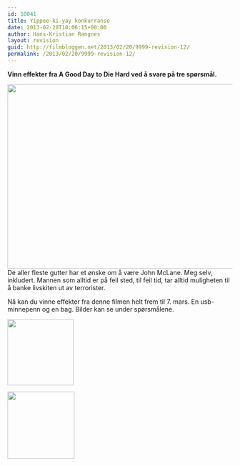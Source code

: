 ```yaml
---
id: 10041
title: Yippee-ki-yay konkurranse
date: 2013-02-20T10:06:15+00:00
author: Hans-Kristian Rangnes
layout: revision
guid: http://filmbloggen.net/2013/02/20/9999-revision-12/
permalink: /2013/02/20/9999-revision-12/
---
```

**Vinn effekter fra A Good Day to Die Hard ved å svare på tre spørsmål.<!--more-->**

  
<a href="http://filmbloggen.net/2013/02/20/yippee-ki-yay-konkurranse/a-good-day-to-die-hard-2/" rel="attachment wp-att-10002"><img class="alignnone size-large wp-image-10002" src="http://filmbloggen.net/wp-content/uploads//2013/02/eurhjno25-620x413.jpg" alt="" width="620" height="413" /></a>  
De aller fleste gutter har et ønske om å være John McLane. Meg selv, inkludert. Mannen som alltid er på feil sted, til feil tid, tar alltid muligheten til å banke livskiten ut av terrorister.

Nå kan du vinne effekter fra denne filmen helt frem til 7. mars. En usb-minnepenn og en bag. Bilder kan se under spørsmålene.

<a href="http://filmbloggen.net/2013/02/20/yippee-ki-yay-konkurranse/diehard5_usb_grenade_vis2/" rel="attachment wp-att-10035"><img class="size-thumbnail wp-image-10035 alignleft" src="http://filmbloggen.net/wp-content/uploads//2013/02/diehard5_usb_grenade_vis2-150x150.jpg" alt="" width="148" height="148" /></a>

<a href="http://filmbloggen.net/2013/02/20/yippee-ki-yay-konkurranse/dh5_bag_vis3/" rel="attachment wp-att-10036"><img class="size-thumbnail wp-image-10036 alignleft" src="http://filmbloggen.net/wp-content/uploads//2013/02/DH5_Bag_vis3-150x150.jpg" alt="" width="150" height="150" /></a>